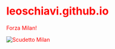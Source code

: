 # leoschiavi.github.io
<!DOCTYPE html>
<html>
<head>
    <title>Forza Milan!</title>
    <style>
      body {
        color: red;
      }
    </style>
  </head>
    <body>
      <p>Forza Milan!</p>
      <img src="https://www.google.com/url?sa=i&rct=j&q=&esrc=s&source=images&cd=&cad=rja&uact=8&ved=2ahUKEwjjt7iU4LPdAhUPzKQKHV0HBeUQjRx6BAgBEAU&url=https%3A%2F%2Fit.wikipedia.org%2Fwiki%2FAssociazione_Calcio_Milan&psig=AOvVaw1UHAzb7iF6gKLxgK_3PT_V&ust=1536782789318900" alt="Scudetto Milan" />
    </body>
</html>
